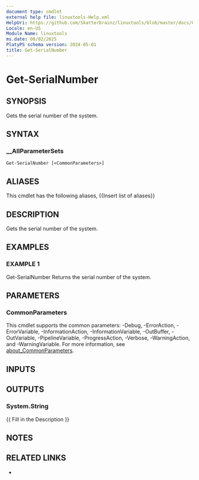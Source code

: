 ```yaml
---
document type: cmdlet
external help file: linuxtools-Help.xml
HelpUri: https://github.com/Skatterbrainz/linuxtools/blob/master/docs/Get-SerialNumber.md
Locale: en-US
Module Name: linuxtools
ms.date: 08/02/2025
PlatyPS schema version: 2024-05-01
title: Get-SerialNumber
---
```


# Get-SerialNumber

## SYNOPSIS

Gets the serial number of the system.

## SYNTAX

### __AllParameterSets

```
Get-SerialNumber [<CommonParameters>]
```

## ALIASES

This cmdlet has the following aliases,
  {{Insert list of aliases}}

## DESCRIPTION

Gets the serial number of the system.

## EXAMPLES

### EXAMPLE 1

Get-SerialNumber
Returns the serial number of the system.

## PARAMETERS

### CommonParameters

This cmdlet supports the common parameters: -Debug, -ErrorAction, -ErrorVariable,
-InformationAction, -InformationVariable, -OutBuffer, -OutVariable, -PipelineVariable,
-ProgressAction, -Verbose, -WarningAction, and -WarningVariable. For more information, see
[about_CommonParameters](https://go.microsoft.com/fwlink/?LinkID=113216).

## INPUTS

## OUTPUTS

### System.String

{{ Fill in the Description }}

## NOTES

## RELATED LINKS

- [](https://github.com/Skatterbrainz/linuxtools/blob/master/docs/Get-SerialNumber.md)
